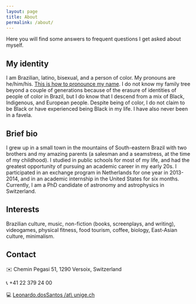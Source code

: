```yaml
---
layout: page
title: About
permalink: /about/
---
```


Here you will find some answers to frequent questions I get asked about myself.

My identity
-----------

I am Brazilian, latino, bisexual, and a person of color. My pronouns are he/him/his. [This is how to pronounce my name](https://forvo.com/word/leonardo/#pt). I do not know my family tree beyond a couple of generations because of the erasure of identities of people of color in Brazil, but I do know that I descend from a mix of Black, Indigenous, and European people. Despite being of color, I do not claim to be Black or have experienced being Black in my life. I have also never been in a favela.

Brief bio
---------

I grew up in a small town in the mountains of South-eastern Brazil with two brothers and my amazing parents (a salesman and a seamstress, at the time of my childhood). I studied in public schools for most of my life, and had the greatest opportunity of pursuing an academic career in my early 20s. I participated in an exchange program in Netherlands for one year in 2013-2014, and in an academic internship in the United States for six months. Currently, I am a PhD candidate of astronomy and astrophysics in Switzerland.

Interests
---------

Brazilian culture, music, non-fiction (books, screenplays, and writing), videogames, physical fitness, food tourism, coffee, biology, East-Asian culture, minimalism.

Contact
-------

:envelope: Chemin Pegasi 51, 1290 Versoix, Switzerland

:telephone_receiver: +41 22 379 24 00

:computer: [Leonardo.dosSantos /at\ unige.ch](mailto:leonardo.dossantos@unige.ch)